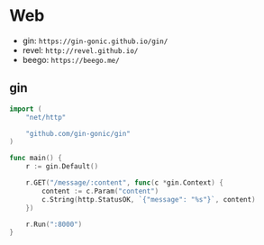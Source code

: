 # Web

- gin: `https://gin-gonic.github.io/gin/`
- revel: `http://revel.github.io/`
- beego: `https://beego.me/`


## gin

```go
import (
	"net/http"

	"github.com/gin-gonic/gin"
)

func main() {
	r := gin.Default()

	r.GET("/message/:content", func(c *gin.Context) {
		content := c.Param("content")
		c.String(http.StatusOK, `{"message": "%s"}`, content)
	})

	r.Run(":8000")
}
```